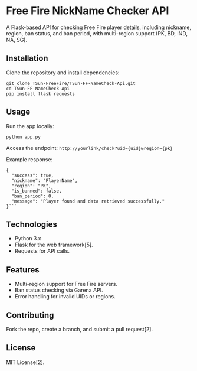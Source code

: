 # Free Fire NickName Checker API

A Flask-based API for checking Free Fire player details, including nickname, region, ban status, and ban period, with multi-region support (PK, BD, IND, NA, SG).

## Installation

Clone the repository and install dependencies:

```
git clone TSun-FreeFire/TSun-FF-NameCheck-Api.git
cd TSun-FF-NameCheck-Api
pip install flask requests
```

## Usage

Run the app locally:

```
python app.py
```

Access the endpoint: `http://yourlink/check?uid={uid}&region={pk}`

Example response:
```
{
  "success": true,
  "nickname": "PlayerName",
  "region": "PK",
  "is_banned": false,
  "ban_period": 0,
  "message": "Player found and data retrieved successfully."
}```
```

## Technologies

- Python 3.x
- Flask for the web framework[5].
- Requests for API calls.

## Features

- Multi-region support for Free Fire servers.
- Ban status checking via Garena API.
- Error handling for invalid UIDs or regions.

## Contributing

Fork the repo, create a branch, and submit a pull request[2].

## License

MIT License[2].
